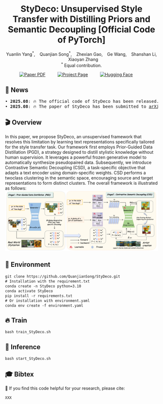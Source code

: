 </div><div align="center">
<h1>
StyDeco: Unsupervised Style Transfer with Distilling Priors and Semantic Decoupling [Official Code of PyTorch]
</h1>

<div>
    <a href='https://github.com/QuanjianSong' target='_blank' style='text-decoration:none'>Yuanlin Yang<sup>*</sup></a>, &ensp;
    <a href='https://github.com/QuanjianSong' target='_blank' style='text-decoration:none'>Quanjian Song<sup>*</sup></a>, &ensp;
    <a href='https://github.com/QuanjianSong' target='_blank' style='text-decoration:none'>Zhexian Gao</a>, &ensp;
    <a href='https://github.com/QuanjianSong' target='_blank' style='text-decoration:none'>Ge Wang</a>, &ensp;
    <a href='https://github.com/QuanjianSong' target='_blank' style='text-decoration:none'>Shanshan Li</a>, &ensp;
    <a href='https://github.com/QuanjianSong' target='_blank' style='text-decoration:none'>Xiaoyan Zhang</a>
</div>

<div>
    <sup>*</sup> Equal contribution.
</div>

<sub></sub>

<p align="center">
    <span>
        <a href="https://arxiv.org/pdf/2508.01215" target="_blank"> 
        <img src='https://img.shields.io/badge/arXiv%202508.01215-StyDeco-red' alt='Paper PDF'></a> &emsp;  &emsp; 
    </span>
    <span> 
        <a href='https://github.com/QuanjianSong/LightMotion' target="_blank">
        <img src='https://img.shields.io/badge/Project_Page-StyDeco-green' alt='Project Page'></a>  &emsp;  &emsp;
    </span>
    <span> 
        <a href='https://huggingface.co/papers/2508.01215' target="_blank"> 
        <img src='https://img.shields.io/badge/Hugging_Face-StyDeco-yellow' alt='Hugging Face'></a> &emsp;  &emsp;
    </span>
</p>
</div>



## 🎉 News
<pre>
• <strong>2025.08</strong>: 🔥 The official code of StyDeco has been released.
• <strong>2025.08</strong>: 🔥 The paper of StyDeco has been submitted to <a href="https://arxiv.org/pdf/2508.01215">arXiv</a>.
</pre>


## 🎬 Overview
In this paper, we propose StyDeco, an unsupervised framework that resolves this limitation by learning text representations specifically tailored for the style transfer task. Our framework first employs Prior-Guided Data Distillation (PGD), a strategy designed to distill stylistic knowledge without human supervision. It leverages a powerful frozen generative model to automatically synthesize pseudopaired data. Subsequently, we introduce Contrastive Semantic Decoupling (CSD), a task-specific objective that adapts a text encoder using domain-specific weights. CSD performs a twoclass clustering in the semantic space, encouraging source and target representations to form distinct clusters. The overall framework is illustrated as follows:
![Overall Framework](assets/overall_framework.png)

## 🔧 Environment
```
git clone https://github.com/QuanjianSong/StyDeco.git
# Installation with the requirement.txt
conda create -n StyDeco python=3.10
conda activate StyDeco
pip install -r requirements.txt
# Or installation with environment.yaml
conda env create -f environment.yaml
```

## 🔥 Train
```
bash train_StyDeco.sh
```

## 🚀 Inference
```
bash start_StyDeco.sh
```

## 🎓 Bibtex
🤗 If you find this code helpful for your research, please cite:
```
XXX
```